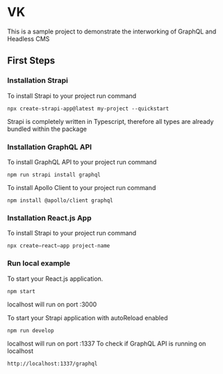 # VK

This is a sample project to demonstrate the interworking of GraphQL and Headless CMS

## First Steps
### Installation Strapi

To install Strapi to your project run command

```
npx create-strapi-app@latest my-project --quickstart
```

Strapi is completely written in Typescript, therefore all types are already bundled within the package

### Installation GraphQL API

To install GraphQL API to your project run command

```
npm run strapi install graphql 
```
To install Apollo Client to your project run command

```
npm install @apollo/client graphql
```
### Installation React.js App

To install Strapi to your project run command

```
npx create—react—app project-name
```

### Run local example
To start your React.js application.
```
npm start
```
localhost will run on port :3000

To start your Strapi application with autoReload enabled
```
npm run develop
```
localhost will run on port :1337
To check if GraphQL API is running on localhost
```
http://localhost:1337/graphql
```